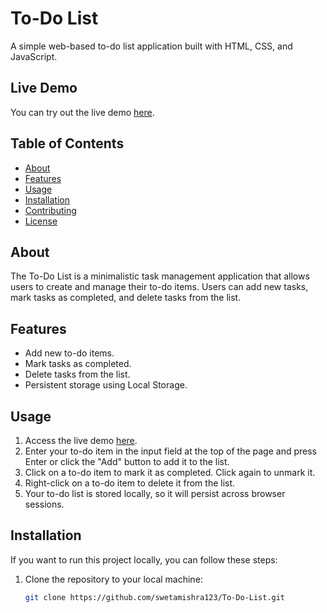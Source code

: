 # To-Do List

A simple web-based to-do list application built with HTML, CSS, and JavaScript.



## Live Demo

You can try out the live demo [here](https://to-do-list-sepia-tau.vercel.app/).

## Table of Contents

- [About](#about)
- [Features](#features)
- [Usage](#usage)
- [Installation](#installation)
- [Contributing](#contributing)
- [License](#license)

## About

The To-Do List is a minimalistic task management application that allows users to create and manage their to-do items. Users can add new tasks, mark tasks as completed, and delete tasks from the list.

## Features

- Add new to-do items.
- Mark tasks as completed.
- Delete tasks from the list.
- Persistent storage using Local Storage.

## Usage

1. Access the live demo [here](https://to-do-list-sepia-tau.vercel.app/).
2. Enter your to-do item in the input field at the top of the page and press Enter or click the "Add" button to add it to the list.
3. Click on a to-do item to mark it as completed. Click again to unmark it.
4. Right-click on a to-do item to delete it from the list.
5. Your to-do list is stored locally, so it will persist across browser sessions.

## Installation

If you want to run this project locally, you can follow these steps:

1. Clone the repository to your local machine:

   ```bash
   git clone https://github.com/swetamishra123/To-Do-List.git
